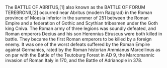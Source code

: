 The BATTLE OF ABRITUS,[1] also known as the BATTLE OF FORUM TEREBRONII,[2] occurred near Abritus (modern Razgrad) in the Roman province of Moesia Inferior in the summer of 251 between the Roman Empire and a federation of Gothic and Scythian tribesmen under the Goth king Cniva. The Roman army of three legions was soundly defeated, and Roman emperors Decius and his son Herennius Etruscus were both killed in battle. They became the first Roman emperors to be killed by a foreign enemy. It was one of the worst defeats suffered by the Roman Empire against Germanics, rated by the Roman historian Ammianus Marcellinus as on par with the Battle of the Teutoburg Forest in AD 9, the Marcomannic invasion of Roman Italy in 170, and the Battle of Adrianople in 378.
